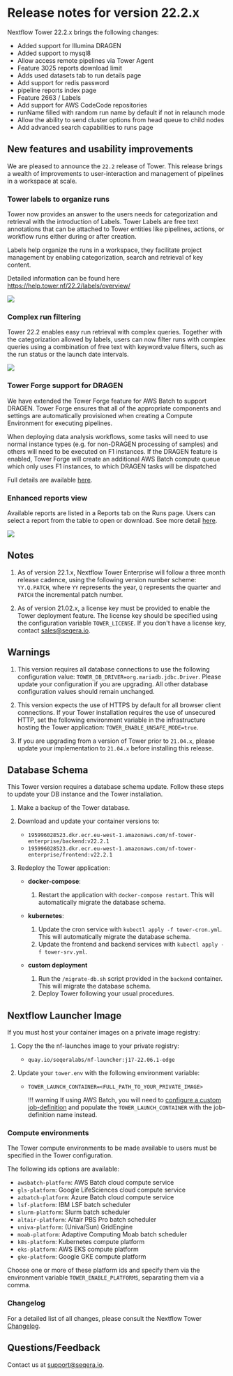 # Release notes for version 22.2.x

Nextflow Tower 22.2.x brings the following changes:

- Added support for Illumina DRAGEN
- Added support to mysql8
- Allow access remote pipelines via Tower Agent
- Feature 3025 reports download limit
- Adds used datasets tab to run details page
- Add support for redis password
- pipeline reports index page
- Feature 2663 / Labels
- Add support for AWS CodeCode repositories
- runName filled with random run name by default if not in relaunch mode
- Allow the ability to send cluster options from head queue to child nodes
- Add advanced search capabilities to runs page

## New features and usability improvements

We are pleased to announce the `22.2` release of Tower. This release brings a wealth of improvements to user-interaction and management of pipelines in a workspace at scale.

### Tower labels to organize runs

Tower now provides an answer to the users needs for categorization and retrieval with the introduction of Labels. Tower Labels are free text annotations that can be attached to Tower entities like pipelines, actions, or workflow runs either during or after creation.

Labels help organize the runs in a workspace, they facilitate project management by enabling categorization, search and retrieval of key content.

Detailed information can be found here https://help.tower.nf/22.2/labels/overview/

![](./_images/labels.png)

### Complex run filtering

Tower 22.2 enables easy run retrieval with complex queries. Together with the categorization allowed by labels, users can now filter runs with complex queries using a combination of free text with keyword:value filters, such as the run status or the launch date intervals.

![](./_images/filters.png)

### Tower Forge support for DRAGEN

We have extended the Tower Forge feature for AWS Batch to support DRAGEN. Tower Forge ensures that all of the appropriate components and settings are automatically provisioned when creating a Compute Environment for executing pipelines.

When deploying data analysis workflows, some tasks will need to use normal instance types (e.g. for non-DRAGEN processing of samples) and others will need to be executed on F1 instances. If the DRAGEN feature is enabled, Tower Forge will create an additional AWS Batch compute queue which only uses F1 instances, to which DRAGEN tasks will be dispatched

Full details are available [here](https://help.tower.nf/22.2/supported_software/dragen/overview/).

### Enhanced reports view

Available reports are listed in a Reports tab on the Runs page. Users can select a report from the table to open or download. See more detail [here](https://help.tower.nf/22.2/reports/overview/).

![](./_images/enhanced_reports.png)

## Notes

1. As of version 22.1.x, Nextflow Tower Enterprise will follow a three month release cadence, using the following version number scheme: `YY.Q.PATCH`, where `YY` represents the year, `Q` represents the quarter and `PATCH` the incremental patch number.

2. As of version 21.02.x, a license key must be provided to enable the Tower deployment feature. The license key should be specified using the configuration variable `TOWER_LICENSE`. If you don't have a license key, contact sales@seqera.io.

## Warnings

1.  This version requires all database connections to use the following configuration value: `TOWER_DB_DRIVER=org.mariadb.jdbc.Driver`.
    Please update your configuration if you are upgrading. All other database configuration values should remain unchanged.

2.  This version expects the use of HTTPS by default for all browser client connections.
    If your Tower installation requires the use of unsecured HTTP, set the following environment variable in the infrastructure hosting the Tower application: `TOWER_ENABLE_UNSAFE_MODE=true`.

3.  If you are upgrading from a version of Tower prior to `21.04.x`, please update your implementation to `21.04.x` before installing this release.

## Database Schema

This Tower version requires a database schema update. Follow these steps to update your DB instance and the Tower installation.

1. Make a backup of the Tower database.

2. Download and update your container versions to:

   - `195996028523.dkr.ecr.eu-west-1.amazonaws.com/nf-tower-enterprise/backend:v22.2.1`
   - `195996028523.dkr.ecr.eu-west-1.amazonaws.com/nf-tower-enterprise/frontend:v22.2.1`

3. Redeploy the Tower application:

   - **docker-compose**:

     1. Restart the application with `docker-compose restart`. This will automatically migrate the database schema.

   - **kubernetes**:

     1. Update the cron service with `kubectl apply -f tower-cron.yml`. This will automatically migrate the database schema.
     2. Update the frontend and backend services with `kubectl apply -f tower-srv.yml`.

   - **custom deployment**

     1. Run the `/migrate-db.sh` script provided in the `backend` container. This will migrate the database schema.
     2. Deploy Tower following your usual procedures.

## Nextflow Launcher Image

If you must host your container images on a private image registry:

1. Copy the the nf-launches image to your private registry:

   - `quay.io/seqeralabs/nf-launcher:j17-22.06.1-edge`

2. Update your `tower.env` with the following environment variable:

   - `TOWER_LAUNCH_CONTAINER=<FULL_PATH_TO_YOUR_PRIVATE_IMAGE>`

     !!! warning
     If using AWS Batch, you will need to [configure a custom job-definition](../advanced-topics/custom-launch-container.md) and populate the `TOWER_LAUNCH_CONTAINER` with the job-definition name instead.

### Compute environments

The Tower compute environments to be made available to users must be specified in the Tower configuration.

The following ids options are available:

- `awsbatch-platform`: AWS Batch cloud compute service
- `gls-platform`: Google LifeSciences cloud compute service
- `azbatch-platform`: Azure Batch cloud compute service
- `lsf-platform`: IBM LSF batch scheduler
- `slurm-platform`: Slurm batch scheduler
- `altair-platform`: Altair PBS Pro batch scheduler
- `univa-platform`: (Univa/Sun) GridEngine
- `moab-platform`: Adaptive Computing Moab batch scheduler
- `k8s-platform`: Kubernetes compute platform
- `eks-platform`: AWS EKS compute platform
- `gke-platform`: Google GKE compute platform

Choose one or more of these platform ids and specify them via the environment variable `TOWER_ENABLE_PLATFORMS`, separating them via a comma.

### Changelog

For a detailed list of all changes, please consult the Nextflow Tower [Changelog](./changelog.md).

## Questions/Feedback

Contact us at [support@seqera.io](mailto:support@seqera.io). 
